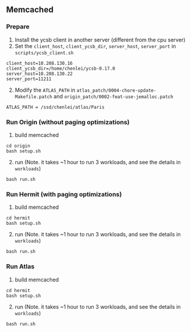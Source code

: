 ## Memcached

### Prepare
1. Install the ycsb client in another server (different from the cpu server)
2. Set the `client_host`, `client_ycsb_dir`, `server_host`, `server_port` in `scripts/ycsb_client.sh`
```
client_host=10.208.130.16
client_ycsb_dir=/home/chenlei/ycsb-0.17.0
server_host=10.208.130.22
server_port=11211
```
2. Modify the `ATLAS_PATH` in `atlas_patch/0004-chore-update-Makefile.patch` and `origin_patch/0002-feat-use-jemalloc.patch`
```
ATLAS_PATH = /ssd/chenlei/atlas/Paris
```

### Run Origin (without paging optimizations)
1. build memcached
```
cd origin
bash setup.sh
```
2. run (Note. it takes ~1 hour to run 3 workloads, and see the details in `workloads`)
```
bash run.sh
```

### Run Hermit (with paging optimizations)
1. build memcached
```
cd hermit
bash setup.sh
```
2. run (Note. it takes ~1 hour to run 3 workloads, and see the details in `workloads`)
```
bash run.sh
```

### Run Atlas
1. build memcached
```
cd hermit
bash setup.sh
```
2. run (Note. it takes ~1 hour to run 3 workloads, and see the details in `workloads`)
```
bash run.sh
```
